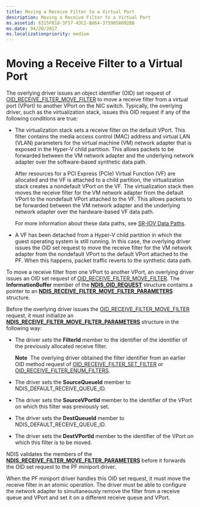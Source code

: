 ```yaml
---
title: Moving a Receive Filter to a Virtual Port
description: Moving a Receive Filter to a Virtual Port
ms.assetid: 6315FB18-3F57-43C2-B864-3759058092BB
ms.date: 04/20/2017
ms.localizationpriority: medium
---
```


# Moving a Receive Filter to a Virtual Port


The overlying driver issues an object identifier (OID) set request of [OID\_RECEIVE\_FILTER\_MOVE\_FILTER](./oid-receive-filter-move-filter.md) to move a receive filter from a virtual port (VPort) to another VPort on the NIC switch. Typically, the overlying driver, such as the virtualization stack, issues this OID request if any of the following conditions are true:

-   The virtualization stack sets a receive filter on the default VPort. This filter contains the media access control (MAC) address and virtual LAN (VLAN) parameters for the virtual machine (VM) network adapter that is exposed in the Hyper-V child partition. This allows packets to be forwarded between the VM network adapter and the underlying network adapter over the software-based synthetic data path.

    After resources for a PCI Express (PCIe) Virtual Function (VF) are allocated and the VF is attached to a child partition, the virtualization stack creates a nondefault VPort on the VF. The virtualization stack then moves the receive filter for the VM network adapter from the default VPort to the nondefault VPort attached to the VF. This allows packets to be forwarded between the VM network adapter and the underlying network adapter over the hardware-based VF data path.

    For more information about these data paths, see [SR-IOV Data Paths](sr-iov-data-paths.md).

-   A VF has been detached from a Hyper-V child partition in which the guest operating system is still running. In this case, the overlying driver issues the OID set request to move the receive filter for the VM network adapter from the nondefault VPort to the default VPort attached to the PF. When this happens, packet traffic reverts to the synthetic data path.

To move a receive filter from one VPort to another VPort, an overlying driver issues an OID set request of [OID\_RECEIVE\_FILTER\_MOVE\_FILTER](./oid-receive-filter-move-filter.md). The **InformationBuffer** member of the [**NDIS\_OID\_REQUEST**](/windows-hardware/drivers/ddi/ndis/ns-ndis-_ndis_oid_request) structure contains a pointer to an [**NDIS\_RECEIVE\_FILTER\_MOVE\_FILTER\_PARAMETERS**](/windows-hardware/drivers/ddi/ntddndis/ns-ntddndis-_ndis_receive_filter_clear_parameters) structure.

Before the overlying driver issues the [OID\_RECEIVE\_FILTER\_MOVE\_FILTER](./oid-receive-filter-move-filter.md) request, it must initialize an [**NDIS\_RECEIVE\_FILTER\_MOVE\_FILTER\_PARAMETERS**](/windows-hardware/drivers/ddi/ntddndis/ns-ntddndis-_ndis_receive_filter_move_filter_parameters) structure in the following way:

-   The driver sets the **FilterId** member to the identifier of the identifier of the previously allocated receive filter.

    **Note**  The overlying driver obtained the filter identifier from an earlier OID method request of [OID\_RECEIVE\_FILTER\_SET\_FILTER](./oid-receive-filter-set-filter.md) or [OID\_RECEIVE\_FILTER\_ENUM\_FILTERS](./oid-receive-filter-enum-filters.md).

     

-   The driver sets the **SourceQueueId** member to NDIS\_DEFAULT\_RECEIVE\_QUEUE\_ID.

-   The driver sets the **SourceVPortId** member to the identifier of the VPort on which this filter was previously set.

-   The driver sets the **DestQueueId** member to NDIS\_DEFAULT\_RECEIVE\_QUEUE\_ID.

-   The driver sets the **DestVPortId** member to the identifier of the VPort on which this filter is to be moved.

NDIS validates the members of the [**NDIS\_RECEIVE\_FILTER\_MOVE\_FILTER\_PARAMETERS**](/windows-hardware/drivers/ddi/ntddndis/ns-ntddndis-_ndis_receive_filter_move_filter_parameters) before it forwards the OID set request to the PF miniport driver.

When the PF miniport driver handles this OID set request, it must move the receive filter in an atomic operation. The driver must be able to configure the network adapter to simultaneously remove the filter from a receive queue and VPort and set it on a different receive queue and VPort.

 

